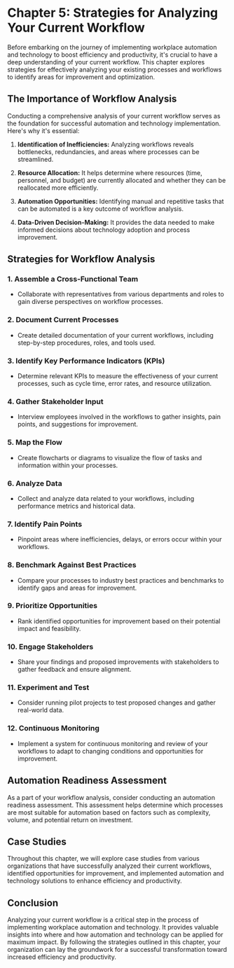 Chapter 5: Strategies for Analyzing Your Current Workflow
=========================================================

Before embarking on the journey of implementing workplace automation and technology to boost efficiency and productivity, it's crucial to have a deep understanding of your current workflow. This chapter explores strategies for effectively analyzing your existing processes and workflows to identify areas for improvement and optimization.

The Importance of Workflow Analysis
-----------------------------------

Conducting a comprehensive analysis of your current workflow serves as the foundation for successful automation and technology implementation. Here's why it's essential:

1. **Identification of Inefficiencies:** Analyzing workflows reveals bottlenecks, redundancies, and areas where processes can be streamlined.

2. **Resource Allocation:** It helps determine where resources (time, personnel, and budget) are currently allocated and whether they can be reallocated more efficiently.

3. **Automation Opportunities:** Identifying manual and repetitive tasks that can be automated is a key outcome of workflow analysis.

4. **Data-Driven Decision-Making:** It provides the data needed to make informed decisions about technology adoption and process improvement.

Strategies for Workflow Analysis
--------------------------------

### 1. **Assemble a Cross-Functional Team**

* Collaborate with representatives from various departments and roles to gain diverse perspectives on workflow processes.

### 2. **Document Current Processes**

* Create detailed documentation of your current workflows, including step-by-step procedures, roles, and tools used.

### 3. **Identify Key Performance Indicators (KPIs)**

* Determine relevant KPIs to measure the effectiveness of your current processes, such as cycle time, error rates, and resource utilization.

### 4. **Gather Stakeholder Input**

* Interview employees involved in the workflows to gather insights, pain points, and suggestions for improvement.

### 5. **Map the Flow**

* Create flowcharts or diagrams to visualize the flow of tasks and information within your processes.

### 6. **Analyze Data**

* Collect and analyze data related to your workflows, including performance metrics and historical data.

### 7. **Identify Pain Points**

* Pinpoint areas where inefficiencies, delays, or errors occur within your workflows.

### 8. **Benchmark Against Best Practices**

* Compare your processes to industry best practices and benchmarks to identify gaps and areas for improvement.

### 9. **Prioritize Opportunities**

* Rank identified opportunities for improvement based on their potential impact and feasibility.

### 10. **Engage Stakeholders**

* Share your findings and proposed improvements with stakeholders to gather feedback and ensure alignment.

### 11. **Experiment and Test**

* Consider running pilot projects to test proposed changes and gather real-world data.

### 12. **Continuous Monitoring**

* Implement a system for continuous monitoring and review of your workflows to adapt to changing conditions and opportunities for improvement.

Automation Readiness Assessment
-------------------------------

As a part of your workflow analysis, consider conducting an automation readiness assessment. This assessment helps determine which processes are most suitable for automation based on factors such as complexity, volume, and potential return on investment.

Case Studies
------------

Throughout this chapter, we will explore case studies from various organizations that have successfully analyzed their current workflows, identified opportunities for improvement, and implemented automation and technology solutions to enhance efficiency and productivity.

Conclusion
----------

Analyzing your current workflow is a critical step in the process of implementing workplace automation and technology. It provides valuable insights into where and how automation and technology can be applied for maximum impact. By following the strategies outlined in this chapter, your organization can lay the groundwork for a successful transformation toward increased efficiency and productivity.
